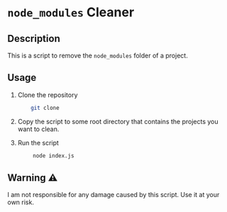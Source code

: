 # `node_modules` Cleaner

## Description

This is a script to remove the `node_modules` folder of a project.

## Usage

1. Clone the repository

    ```bash
        git clone
    ```

2. Copy the script to some root directory that contains the projects you want to clean.
3. Run the script

```bash
        node index.js  
```

## Warning ⚠️

I am not responsible for any damage caused by this script. Use it at your own risk.
